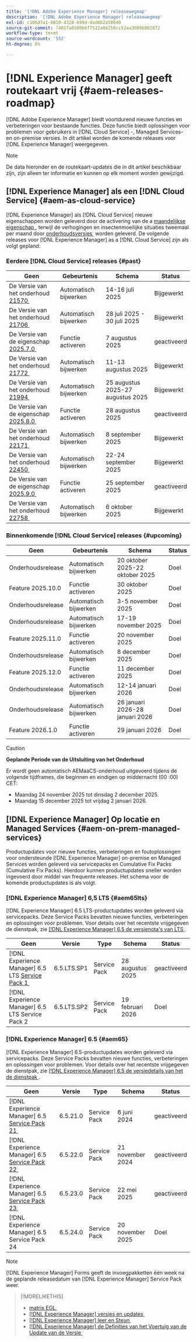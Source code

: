 ```yaml
---
title: '[!DNL Adobe Experience Manager] releasewegmap'
description: '[!DNL Adobe Experience Manager] releasewegmap'
exl-id: c106d7a1-8810-4328-b99d-dad862a50640
source-git-commit: 74027a8580b6f7522a04250cc52aa3009b802072
workflow-type: tm+mt
source-wordcount: '552'
ht-degree: 0%

---
```



# [!DNL Experience Manager] geeft routekaart vrij {#aem-releases-roadmap}

[!DNL Adobe Experience Manager] biedt voortdurend nieuwe functies en verbeteringen voor bestaande functies. Deze functie biedt oplossingen voor problemen voor gebruikers in [!DNL Cloud Service] -, Managed Services- en on-premise versies. In dit artikel worden de komende releases voor [!DNL Experience Manager] weergegeven.

>[!NOTE]
>
>De data hieronder en de routekaart-updates die in dit artikel beschikbaar zijn, zijn alleen ter informatie en kunnen op elk moment worden gewijzigd.

## [!DNL Experience Manager] als een [!DNL Cloud Service] {#aem-as-cloud-service}

[!DNL Experience Manager] als [!DNL Cloud Service] nieuwe eigenschappen worden geleverd door de activering van de a [&#x200B; maandelijkse eigenschap &#x200B;](https://experienceleague.adobe.com/nl/docs/experience-manager-cloud-service/content/release-notes/release-notes/release-notes-current), terwijl de verhogingen en insectenmoeilijke situaties tweemaal per maand door [&#x200B; onderhoudsversies &#x200B;](https://experienceleague.adobe.com/nl/docs/experience-manager-cloud-service/content/release-notes/maintenance/latest) worden geleverd.
De volgende releases voor [!DNL Experience Manager] as a [!DNL Cloud Service] zijn als volgt gepland:

### Eerdere [!DNL Cloud Service] releases {#past}

| Geen | Gebeurtenis | Schema | Status |
|---|---|---|---|
| De Versie van het onderhoud [&#x200B; 21570 &#x200B;](https://experienceleague.adobe.com/nl/docs/experience-manager-cloud-service/content/release-notes/maintenance/2025/2025-7-0#21570) | Automatisch bijwerken | 14-16 juli 2025 | Bijgewerkt |
| De Versie van het onderhoud [&#x200B; 21706 &#x200B;](https://experienceleague.adobe.com/nl/docs/experience-manager-cloud-service/content/release-notes/maintenance/2025/2025-7-0#21706) | Automatisch bijwerken | 28 juli 2025 - 30 juli 2025 | Bijgewerkt |
| De Versie van de eigenschap [&#x200B; 2025.7.0 &#x200B;](https://experienceleague.adobe.com/nl/docs/experience-manager-cloud-service/content/release-notes/release-notes/2025/release-notes-2025-7-0) | Functie activeren | 7 augustus 2025 | geactiveerd |
| De Versie van het onderhoud [&#x200B; 21772 &#x200B;](https://experienceleague.adobe.com/nl/docs/experience-manager-cloud-service/content/release-notes/maintenance/2025/2025-8-0#21772) | Automatisch bijwerken | 11-13 augustus 2025 | Bijgewerkt |
| De Versie van het onderhoud [&#x200B; 21994 &#x200B;](https://experienceleague.adobe.com/nl/docs/experience-manager-cloud-service/content/release-notes/maintenance/2025/2025-8-0#21994) | Automatisch bijwerken | 25 augustus 2025-27 augustus 2025 | Bijgewerkt |
| De Versie van de eigenschap [&#x200B; 2025.8.0 &#x200B;](https://experienceleague.adobe.com/nl/docs/experience-manager-cloud-service/content/release-notes/release-notes/2025/release-notes-2025-8-0) | Functie activeren | 28 augustus 2025 | geactiveerd |
| De Versie van het onderhoud [&#x200B; 22171 &#x200B;](https://experienceleague.adobe.com/nl/docs/experience-manager-cloud-service/content/release-notes/maintenance/2025/2025-9-0#22171) | Automatisch bijwerken | 8 september 2025 | Bijgewerkt |
| De Versie van het onderhoud [&#x200B; 22450 &#x200B;](https://experienceleague.adobe.com/nl/docs/experience-manager-cloud-service/content/release-notes/maintenance/2025/2025-9-0#22450) | Automatisch bijwerken | 22-24 september 2025 | Bijgewerkt |
| De Versie van de eigenschap [&#x200B; 2025.9.0 &#x200B;](https://experienceleague.adobe.com/nl/docs/experience-manager-cloud-service/content/release-notes/release-notes/release-notes-current) | Functie activeren | 25 september 2025 | geactiveerd |
| De Versie van het onderhoud [&#x200B; 22758 &#x200B;](https://experienceleague.adobe.com/nl/docs/experience-manager-cloud-service/content/release-notes/maintenance/latest) | Automatisch bijwerken | 6 oktober 2025 | Bijgewerkt |

### Binnenkomende [!DNL Cloud Service] releases {#upcoming}

| Geen | Gebeurtenis | Schema | Status |
|---|---|---|---|
| Onderhoudsrelease | Automatisch bijwerken | 20 oktober 2025-22 oktober 2025 | Doel |
| Feature 2025.10.0 | Functie activeren | 30 oktober 2025 | Doel |
| Onderhoudsrelease | Automatisch bijwerken | 3-5 november 2025 | Doel |
| Onderhoudsrelease | Automatisch bijwerken | 17-19 november 2025 | Doel |
| Feature 2025.11.0 | Functie activeren | 20 november 2025 | Doel |
| Onderhoudsrelease | Automatisch bijwerken | 8 december 2025 | Doel |
| Feature 2025.12.0 | Functie activeren | 11 december 2025 | Doel |
| Onderhoudsrelease | Automatisch bijwerken | 12-14 januari 2026 | Doel |
| Onderhoudsrelease | Automatisch bijwerken | 26 januari 2026-28 januari 2026 | Doel |
| Feature 2026.1.0 | Functie activeren | 29 januari 2026 | Doel |

>[!CAUTION]
>
>**Geplande Periode van de Uitsluiting van het Onderhoud**
>
> Er wordt geen automatisch AEMaaCS-onderhoud uitgevoerd tijdens de volgende tijdframes, die beginnen en eindigen op middernacht (00 :00) CET:
>
>* Maandag 24 november 2025 tot dinsdag 2 december 2025.
>* Maandag 15 december 2025 tot vrijdag 2 januari 2026.

## [!DNL Experience Manager] Op locatie en Managed Services {#aem-on-prem-managed-services}

Productupdates voor nieuwe functies, verbeteringen en foutoplossingen voor ondersteunde [!DNL Experience Manager] on-premise en Managed Services worden geleverd via servicepacks en Cumulative Fix Packs (Cumulative Fix Packs). Hierdoor kunnen productupdates sneller worden ingevoerd door middel van frequente releases. Het schema voor de komende productupdates is als volgt.

### [!DNL Experience Manager] 6,5 LTS {#aem65lts}

[!DNL Experience Manager] 6.5 LTS-productupdates worden geleverd via servicepacks. Deze Service Packs bevatten nieuwe functies, verbeteringen en oplossingen voor problemen. Voor details over het recentste vrijgegeven de dienstpak, zie [[!DNL Experience Manager]  6.5 de versienota&#39;s van LTS &#x200B;](https://experienceleague.adobe.com/nl/docs/experience-manager-65-lts/content/release-notes/release-notes).

| Geen | Versie | Type | Schema | Status |
|---|---|---|---|---|
| [!DNL Experience Manager] 6.5 LTS [&#x200B; Service Pack 1 &#x200B;](https://experienceleague.adobe.com/nl/docs/experience-manager-65-lts/content/release-notes/release-notes) | 6.5.LTS.SP1 | Service Pack | 28 augustus 2025 | geactiveerd |
| [!DNL Experience Manager] 6.5 LTS Service Pack 2 | 6.5.LTS.SP2 | Service Pack | 19 februari 2026 | Doel |

### [!DNL Experience Manager] 6.5 {#aem65}

[!DNL Experience Manager] 6.5-productupdates worden geleverd via servicepacks. Deze Service Packs bevatten nieuwe functies, verbeteringen en oplossingen voor problemen. Voor details over het recentste vrijgegeven de dienstpak, zie [[!DNL Experience Manager]  6.5 de versiedetails van het de dienstpak &#x200B;](https://experienceleague.adobe.com/nl/docs/experience-manager-65/content/release-notes/release-notes).

| Geen | Versie | Type | Schema | Status |
|---|---|---|---|---|
| [!DNL Experience Manager] 6.5 [&#x200B; Service Pack 21 &#x200B;](https://experienceleague.adobe.com/nl/docs/experience-manager-65/content/release-notes/service-pack/6-5-21) | 6.5.21.0 | Service Pack | 6 juni 2024 | geactiveerd |
| [!DNL Experience Manager] 6.5 [&#x200B; Service Pack 22 &#x200B;](https://experienceleague.adobe.com/nl/docs/experience-manager-65/content/release-notes/service-pack/6-5-22) | 6.5.22.0 | Service Pack | 21 november 2024 | geactiveerd |
| [!DNL Experience Manager] 6.5 [&#x200B; Service Pack 23 &#x200B;](https://experienceleague.adobe.com/nl/docs/experience-manager-65/content/release-notes/release-notes) | 6.5.23.0 | Service Pack | 22 mei 2025 | geactiveerd |
| [!DNL Experience Manager] 6.5 Service Pack 24 | 6.5.24.0 | Service Pack | 20 november 2025 | Doel |

>[!NOTE]
>
>[!DNL Experience Manager] Forms geeft de invoegpakketten één week na de geplande releasedatum van [!DNL Experience Manager] Service Pack weer.

>[!MORELIKETHIS]
>
>* [&#x200B; matrix EOL &#x200B;](https://helpx.adobe.com/nl/support/programs/eol-matrix.html)
>* [[!DNL Experience Manager]  versies en updates &#x200B;](https://experienceleague.adobe.com/nl/docs/experience-manager-release-information/aem-release-updates/aem-releases-updates)
>* [[!DNL Experience Manager]  leer en Steun &#x200B;](https://experienceleague.adobe.com/nl/docs/experience-manager-cloud-service)
>* [[!DNL Experience Manager]  de Definities van het Voertuig van de Update van de Versie &#x200B;](/help/using/update-release-vehicle-definitions.md)
